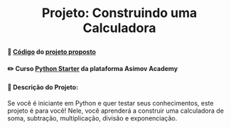 # <p align="center"> <b> Projeto: Construindo uma Calculadora</b> 

####  📓 <a href="calculadora.py">Código</a> do <a href="https://hub.asimov.academy/projeto/construindo-uma-calculadora/">projeto proposto</a> 
####  ✏️ Curso <a href="https://hub.asimov.academy/curso/python-starter/">Python Starter</a> da plataforma Asimov Academy
####  📜 Descrição do Projeto:
Se você é iniciante em Python e quer testar seus conhecimentos, este projeto é para você! Nele, você aprenderá a construir uma calculadora de soma, subtração, multiplicação, divisão e exponenciação.
